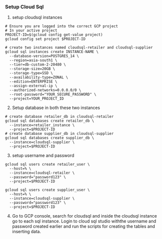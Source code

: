### Setup Cloud Sql

1. setup cloudsql instances

```
# Ensure you are logged into the correct GCP project
# In your active project
PROJECT-ID=$(gcloud config get-value project)
gcloud config set project $PROJECT-ID

# create two instances named cloudsql-retailer and cloudsql-supplier
gcloud sql instances create INSTANCE-NAME \
  --database-version=POSTGRES_14 \
  --region=asia-south1 \
  --tier=db-custom-2-20480 \
  --storage-size=20GB \
  --storage-type=SSD \
  --availability-type=ZONAL \
  --edition=ENTERPRISE \
  --assign-external-ip \
  --authorized-networks=0.0.0.0/0 \
  --root-password="YOUR_SECURE_PASSWORD" \
  --project=YOUR_PROJECT_ID
```

2. Setup database in both these two instances

```
# create database retailer_db in cloudsql-retailer
gcloud sql databases create retailer_db \
  --instance=retailer_instance \
  --project=$PROJECT-ID
# create database supplier_db in cloudsql-supplier
gcloud sql databases create supplier_db \
  --instance=cloudsql-supplier \
  --project=$PROJECT-ID
```

3. setup username and password

```
gcloud sql users create retailer_user \
  --host=% \
  --instance=cloudsql-retailer \
  --password="password123" \
  --project=$PROJECT-ID

gcloud sql users create supplier_user \
  --host=% \
  --instance=cloudsql-supplier \
  --password="password123" \
  --project=$PROJECT-ID
```

4. Go to GCP console, search for cloudsql and inside the cloudsql instance go to each sql instance. Login to cloud sql studio withthe username and password created earlier and run the scripts for creating the tables and inserting data.
